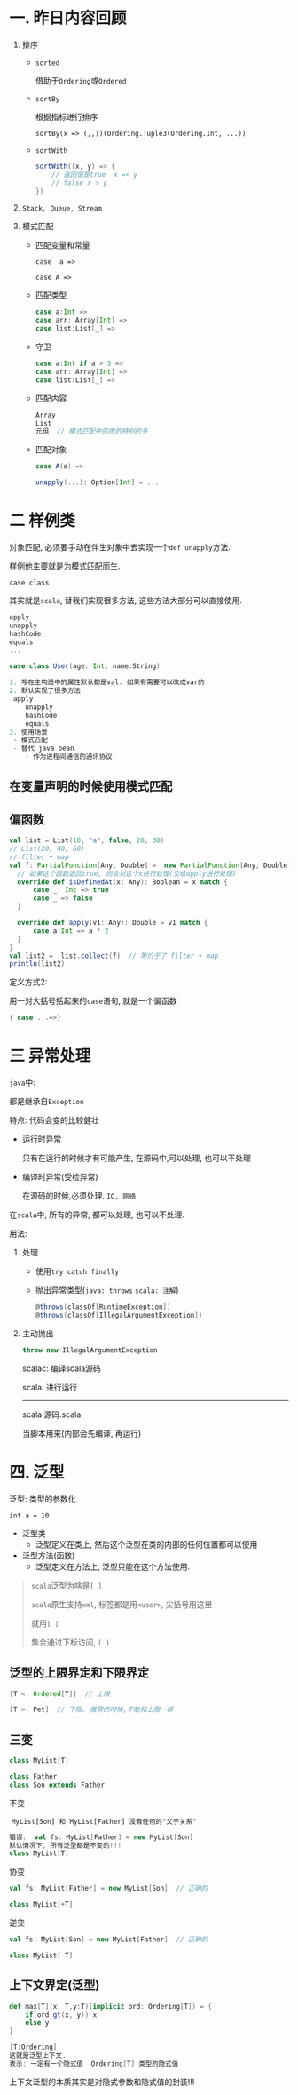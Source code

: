 # 一. 昨日内容回顾

1. 排序

   - `sorted`

     借助于`Ordering`或`Ordered`

   - `sortBy`

     根据指标进行排序

     `sortBy(x => (,,))(Ordering.Tuple3(Ordering.Int, ...))`

   - `sortWith`

     ```scala
     sortWith((x, y) => {
         // 返回值是true  x =< y
         // false x > y
     })
     ```

2. `Stack, Queue, Stream`

3. 模式匹配

   - 匹配变量和常量

     `case  a => `

     `case A => `

   - 匹配类型

     ```scala
     case a:Int => 
     case arr: Array[Int] =>
     case list:List[_] => 
     ```

   - 守卫

     ```scala
     case a:Int if a > 3 => 
     case arr: Array[Int] =>
     case list:List[_] => 
     ```

   - 匹配内容

     ```scala
     Array
     List
     元组  // 模式匹配中的用的特别的多   
     ```

   - 匹配对象

     ```scala
     case A(a) => 
     
     unapply(...): Option[Int] = ...
     ```

# 二 样例类

   对象匹配, 必须要手动在伴生对象中去实现一个`def unapply`方法.

   样例他主要就是为模式匹配而生.

   `case class`

   其实就是`scala`, 替我们实现很多方法, 这些方法大部分可以直接使用.

   ```scala
   apply
   unapply
   hashCode
   equals
   ...
   ```

   ```scala
   case class User(age: Int, name:String)
   
   1. 写在主构造中的属性默认都是val. 如果有需要可以改成var的
   2. 默认实现了很多方法
   	apply
       unapply
       hashCode
       equals
   3. 使用场景
   	- 模式匹配
   	- 替代 java bean
       - 作为进程间通信的通讯协议
   ```

   ## 在变量声明的时候使用模式匹配

   ## 偏函数

  ```scala
val list = List(10, "a", false, 20, 30)
// List(20, 40, 60)
// filter + map
val f: PartialFunction[Any, Double] =  new PartialFunction[Any, Double] {
    // 如果这个函数返回true, 则会对这个x进行处理(交给apply进行处理)
    override def isDefinedAt(x: Any): Boolean = x match {
        case _: Int => true
        case _ => false
    }

    override def apply(v1: Any): Double = v1 match {
        case a:Int => a * 2
    }
}
val list2 =  list.collect(f)  // 等价于了 filter + map
println(list2)
  ```

定义方式2:

用一对大括号括起来的`case`语句, 就是一个偏函数

   ```scala
{ case ...=>}
   ```

# 三 异常处理

`java`中: 

都是继承自`Exception`

特点: 代码会变的比较健壮

- 运行时异常

  只有在运行的时候才有可能产生, 在源码中,可以处理, 也可以不处理

- 编译时异常(受检异常)

  在源码的时候,必须处理. `IO, 网络`

  

在`scala`中,  所有的异常, 都可以处理, 也可以不处理.

用法:

1. 处理

   - 使用`try catch finally`

   - 抛出异常类型(`java: throws` `scala: 注解`)

     ```scala
     @throws(classOf[RuntimeException])
     @throws(classOf[IllegalArgumentException])
     ```

2. 主动抛出

   ```scala
   throw new IllegalArgumentException
   ```

   

   scalac: 编译scala源码

   scala: 进行运行

   ----

    scala 源码.scala 

   当脚本用来(内部会先编译, 再运行)

# 四. 泛型

 泛型:  类型的参数化

```
int a = 10
```

- 泛型类
  - 泛型定义在类上, 然后这个泛型在类的内部的任何位置都可以使用
- 泛型方法(函数)
  - 泛型定义在方法上, 泛型只能在这个方法使用.

> `scala`泛型为啥是`[ ]`
>
> `scala`原生支持`xml`, 标签都是用`<user>`, 尖括号用这里
>
> 就用`[ ]`
>
> 集合通过下标访问, `( )`

## 泛型的上限界定和下限界定

```scala
[T <: Ordered[T]]  // 上限
```

```scala
[T >: Pet]  // 下限. 推导的时候,不能和上限一样
```

## 三变

```scala
class MyList[T]

class Father
class Son extends Father
```

不变

​	`MyList[Son] 和 MyList[Father] 没有任何的"父子关系"`

```scala
错误:  val fs: MyList[Father] = new MyList[Son] 
默认情况下, 所有泛型都是不变的!!!
class MyList[T]
```

协变

```scala
val fs: MyList[Father] = new MyList[Son]  // 正确的

class MyList[+T]
```

逆变

```scala
val fs: MyList[Son] = new MyList[Father]  // 正确的

class MyList[-T]
```

## 上下文界定(泛型)

```scala
def max[T](x: T,y:T)(implicit ord: Ordering[T]) = {
    if(ord.gt(x, y)) x
    else y
}
```

```scala
[T:Ordering]
这就是泛型上下文.
表示: 一定有一个隐式值  Ordering[T] 类型的隐式值
```

上下文泛型的本质其实是对隐式参数和隐式值的封装!!!

